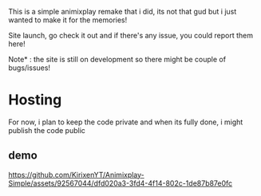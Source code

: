 This is a simple animixplay remake that i did, its not that gud but i just wanted to make it for the memories!

Site launch, go check it out and if there's any issue, you could report them here!

Note* : 
the site is still on development so there might be couple of bugs/issues!

# Hosting
For now, i plan to keep the code private and when its fully done, i might publish the code public

## demo
https://github.com/KirixenYT/Animixplay-Simple/assets/92567044/dfd020a3-3fd4-4f14-802c-1de87b87e0fc

